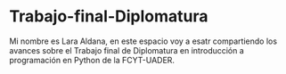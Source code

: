 # Trabajo-final-Diplomatura
Mi nombre es Lara Aldana, en este espacio voy a esatr compartiendo los avances sobre el Trabajo final de Diplomatura en introducción a programación en Python de la FCYT-UADER.
